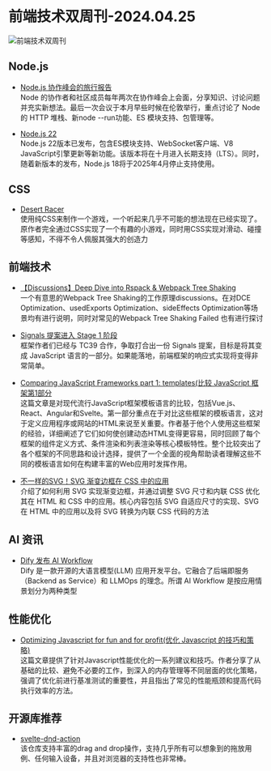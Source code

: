 # 前端技术双周刊-2024.04.25
![前端技术双周刊](https://gips1.baidu.com/it/u=2328816939,3521541941&fm=3028&app=3028&f=JPEG&fmt=auto&q=75&size=f900_383)

## Node.js
- [Node.js 协作峰会的旅行报告](https://nodejs.org/en/blog/events/collab-summit-2024-london)
<br>Node 的协作者和社区成员每年两次在协作峰会上会面，分享知识、讨论问题并充实新想法。最后一次会议于本月早些时候在伦敦举行，重点讨论了 Node 的 HTTP 堆栈、新node --run功能、ES 模块支持、包管理等。

- [Node.js 22](https://nodejs.org/en/blog/announcements/v22-release-announce)
<br>Node.js 22版本已发布，包含ES模块支持、WebSocket客户端、V8 JavaScript引擎更新等新功能。该版本将在十月进入长期支持（LTS）。同时，随着新版本的发布，Node.js 18将于2025年4月停止支持使用。

## CSS
- [Desert Racer](https://dev.to/warkentien2/desert-racer-worlds-first-css-only-swipe-aware-game-4j0h?utm_source=CSS-Weekly&utm_campaign=Issue-584&utm_medium=web)
<br>使用纯CSS来制作一个游戏，一个听起来几乎不可能的想法现在已经实现了。原作者完全通过CSS实现了一个有趣的小游戏，同时用CSS实现对滑动、碰撞等感知，不得不令人佩服其强大的创造力

## 前端技术
- [【Discussions】Deep Dive into Rspack & Webpack Tree Shaking](https://github.com/orgs/web-infra-dev/discussions/17)
<br>一个有意思的Webpack Tree Shaking的工作原理discussions。在对DCE Optimization、usedExports Optimization、sideEffects Optimization等场景均有进行说明，同时对常见的Webpack Tree Shaking Failed 也有进行探讨

- [Signals 提案进入 Stage 1 阶段](https://docs.google.com/presentation/d/1MJqndTS5RmTEwTbtLTPsEloc-a_MWR8daQINgDim2RA/edit#slide=id.g1f570b058be_0_573)
<br>框架作者们已经与 TC39 合作，争取打合出一份 Signals 提案，目标是将其变成 JavaScript 语言的一部分。如果能落地，前端框架的响应式实现将变得非常简单。

- [Comparing JavaScript Frameworks part 1: templates(比较 JavaScript 框架第1部分](https://www.maartenhus.nl/blog/comparing-javascript-frameworks-part-1-templates/)
<br>这篇文章是对现代流行JavaScript框架模板语言的比较，包括Vue.js、React、Angular和Svelte。第一部分重点在于对比这些框架的模板语言，这对于定义应用程序或网站的HTML来说至关重要。作者基于他个人使用这些框架的经验，详细阐述了它们如何使创建动态HTML变得更容易，同时回顾了每个框架的组件定义方式、条件渲染和列表渲染等核心模板特性。整个比较突出了各个框架的不同思路和设计选择，提供了一个全面的视角帮助读者理解这些不同的模板语言如何在构建丰富的Web应用时发挥作用。

- [不一样的SVG！SVG 渐变边框在 CSS 中的应用](https://mp.weixin.qq.com/s/wh9g0RBax9jSm1CtYoN5Dg)
<br>介绍了如何利用 SVG 实现渐变边框，并通过调整 SVG 尺寸和内联 CSS 优化其在 HTML 和 CSS 中的应用。核心内容包括 SVG 自适应尺寸的实现、SVG 在 HTML 中的应用以及将 SVG 转换为内联 CSS 代码的方法

## AI 资讯
- [Dify 发布 AI Workflow](https://github.com/langgenius/dify/releases/tag/0.6.0)
<br>Dify 是一款开源的大语言模型(LLM) 应用开发平台。它融合了后端即服务（Backend as Service）和 LLMOps 的理念。所谓 AI Workflow 是按应用情景划分为两种类型

## 性能优化
- [Optimizing Javascript for fun and for profit(优化 Javascript 的技巧和策略)](https://romgrk.com/posts/optimizing-javascript)
<br>这篇文章提供了针对Javascript性能优化的一系列建议和技巧。作者分享了从基础的比较、避免不必要的工作，到深入的内存管理等不同层面的优化策略，强调了优化前进行基准测试的重要性，并且指出了常见的性能瓶颈和提高代码执行效率的方法。

## 开源库推荐
- [svelte-dnd-action](https://github.com/isaacHagoel/svelte-dnd-action)
<br>该仓库支持丰富的drag and drop操作，支持几乎所有可以想象到的拖放用例、任何输入设备，并且对浏览器的支持性也非常棒。
